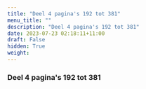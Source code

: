 ```yaml
---
title: "Deel 4 pagina's 192 tot 381"
menu_title: ""
description: "Deel 4 pagina's 192 tot 381"
date: 2023-07-23 02:18:11+11:00
draft: False
hidden: True
weight:
---
```

### Deel 4 pagina's 192 tot 381
